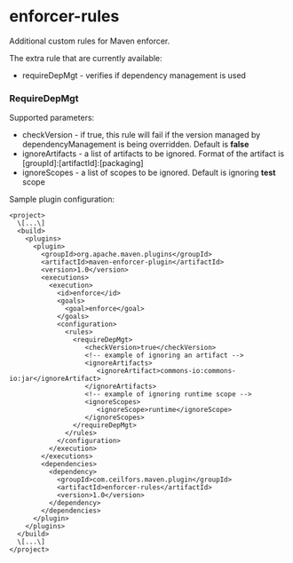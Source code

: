 enforcer-rules
==============

Additional custom rules for Maven enforcer.

The extra rule that are currently available:
* requireDepMgt - verifies if dependency management is used

### RequireDepMgt ###
Supported parameters:
* checkVersion - if true, this rule will fail if the version managed by dependencyManagement is being overridden. Default is **false**
* ignoreArtifacts - a list of artifacts to be ignored. Format of the artifact is [groupId]:[artifactId]:[packaging]
* ignoreScopes - a list of scopes to be ignored. Default is ignoring **test** scope

Sample plugin configuration:
```
<project>
  \[...\]
  <build>
    <plugins>
      <plugin>
        <groupId>org.apache.maven.plugins</groupId>
        <artifactId>maven-enforcer-plugin</artifactId>
        <version>1.0</version>
        <executions>
          <execution>
            <id>enforce</id>
            <goals>
              <goal>enforce</goal>
            </goals>
            <configuration>
              <rules>
                <requireDepMgt>
                   <checkVersion>true</checkVersion>
                   <!-- example of ignoring an artifact -->
                   <ignoreArtifacts>
                      <ignoreArtifact>commons-io:commons-io:jar</ignoreArtifact>
                   </ignoreArtifacts>
                   <!-- example of ignoring runtime scope -->
                   <ignoreScopes>
                      <ignoreScope>runtime</ignoreScope>
                   </ignoreScopes>
                </requireDepMgt>
              </rules>
            </configuration>
          </execution>
        </executions>
        <dependencies>
          <dependency>
            <groupId>com.ceilfors.maven.plugin</groupId>
            <artifactId>enforcer-rules</artifactId>
            <version>1.0</version>
          </dependency>
        </dependencies>
      </plugin>
    </plugins>
  </build>
  \[...\]
</project>
```